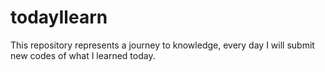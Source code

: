 # todayIlearn
This repository represents a journey to knowledge, every day I will submit new codes of what I learned today.
